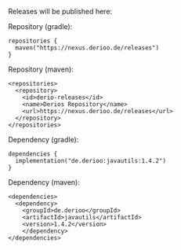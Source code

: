 Releases will be published here:

Repository (gradle):
```
repositories {
  maven("https://nexus.derioo.de/releases")
}
```
Repository (maven):
```
<repositories>
  <repository>
    <id>derio-releases</id>
    <name>Derios Repository</name>
    <url>https://nexus.derioo.de/releases</url>
  </repository>
</repositories>
```
Dependency (gradle):
```
dependencies {
  implementation("de.derioo:javautils:1.4.2")
}
```
Dependency (maven):
```
<dependencies>
  <dependency>
    <groupId>de.derioo</groupId>
    <artifactId>javautils</artifactId>
    <version>1.4.2</version>
    </dependency>
</dependencies>
```
